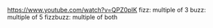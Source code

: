 https://www.youtube.com/watch?v=QPZ0pIK
fizz: multiple of 3
buzz: multiple of 5
fizzbuzz: multiple of both
